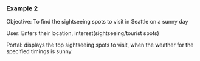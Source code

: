 ### Example 2

Objective: To find the sightseeing spots to visit in Seattle on a sunny day

User: Enters their location, interest(sightseeing/tourist spots)

Portal: displays the top sightseeing spots to visit, when the weather for the specified timings is sunny  